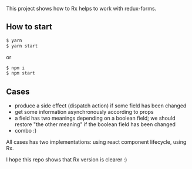 This project shows how to Rx helps to work with redux-forms.

## How to start
```bash
$ yarn 
$ yarn start
```
or

```bash
$ npm i 
$ npm start
```

## Cases
- produce a side effect (dispatch action) if some field has been changed
- get some information asynchronously according to props
- a field has two meanings depending on a boolean field; we should restore "the other meaning" if the boolean field has been changed
- combo :)

All cases has two implementations: using react component lifecycle, using Rx.

I hope this repo shows that Rx version is clearer :)